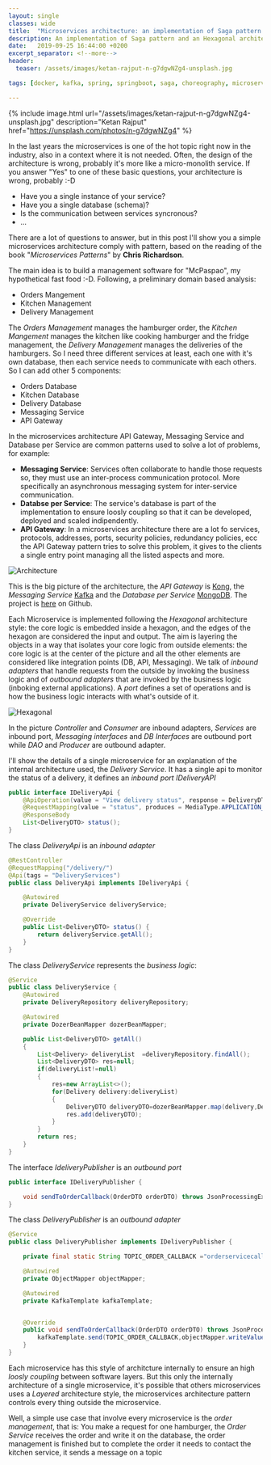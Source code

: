 ```yaml
---
layout: single
classes: wide
title:  "Microservices architecture: an implementation of Saga pattern (DRAFT)"
description: An implementation of Saga pattern and an Hexagonal architecure.
date:   2019-09-25 16:44:00 +0200
excerpt_separator: <!--more-->
header:
  teaser: /assets/images/ketan-rajput-n-g7dgwNZg4-unsplash.jpg

tags: [docker, kafka, spring, springboot, saga, choreography, microservices, hexagonal, buildkit, multistage]

---
```


{% include image.html url="/assets/images/ketan-rajput-n-g7dgwNZg4-unsplash.jpg" description="Ketan Rajput" href="https://unsplash.com/photos/n-g7dgwNZg4" %}


In the last years the microservices is one of the hot topic right now in the industry, also in a context where it is not needed. Often, the design of the architecture is wrong, probably it's more like a micro-monolith service. <!--more-->If you answer "Yes" to one of these basic questions, your architecture is wrong, probably :-D

* Have you a single instance of your service?
* Have you a single database (schema)?
* Is the communication between services syncronous?
* ...

There are a lot of questions to answer, but in this post I'll show you a simple microservices architecture comply with pattern, based on the reading of the book "*Microservices Patterns*" by **Chris Richardson**.

The main idea is to build a management software for "McPaspao", my hypothetical fast food :-D. Following, a preliminary domain based analysis:

* Orders Mangement
* Kitchen Management
* Delivery Management

The *Orders Management* manages the hamburger order, the *Kitchen Mangement* manages the kitchen like cooking hamburger and the fridge management, the *Delivery Management* manages the deliveries of the hamburgers.
So I need three different services at least, each one with it's own database, then each service needs to communicate with each others. So I can add other 5 components:

* Orders Database
* Kitchen Database
* Delivery Database
* Messaging Service
* API Gateway

In the microservices architecture API Gateway, Messaging Service and Database per Service are common patterns used to solve a lot of problems, for example:

* **Messaging Service**: Services often collaborate to handle those requests so, they must use an inter-process communication protocol. More specifically an asynchronous messaging system for inter-service communication.
* **Databse per Service**: The service's database is part of the implementation to ensure loosly coupling so that it can be developed, deployed and scaled indipendently.
* **API Gateway**:  In a microservices architecture there are a lot fo services, protocols, addresses, ports, security policies, redundancy policies, ecc the API Gateway pattern tries to solve this problem, it gives to the clients a single entry point managing all the listed aspects and more.

![Architecture](/assets/images/McPaspaoArchitecure.png)

This is the big picture of the architecture, the *API Gateway* is [Kong](https://konghq.com/kong), the *Messaging Service* [Kafka](https://kafka.apache.org/) and the *Database per Service* [MongoDB](https://www.mongodb.com/).
The project is [here](https://github.com/paspao/McPaspaoTakeAway) on Github.

Each Microservice is implemented following the *Hexagonal* architecture style: the core logic is embedded inside a hexagon, and the edges of the hexagon are considered the input and output. The aim is layering the objects in a way that isolates your core logic from outside elements: the core logic is at the center of the picture and all the other elements are considered like integration points (DB, API, Messaging). We talk of *inbound adapters* that handle requests from the outside by invoking the business logic and of *outbound adapters* that are invoked by the business logic (inboking external applications). A *port* defines a set of operations and is how the business logic interacts with what's outside of it.

![Hexagonal](/assets/images/Heaxagonal.png)

In the picture *Controller* and *Consumer* are inbound adapters, *Services* are inbound port, *Messaging interfaces* and *DB Interfaces* are outbound port while *DAO* and *Producer* are outbound adapter.

I'll show the details of a single microservice for an explanation of the internal architecture used, the *Delivery Service*. It has a single api to monitor the status of a delivery, it defines an *inbound port IDeliveryAPI* 

```java
public interface IDeliveryApi {
    @ApiOperation(value = "View delivery status", response = DeliveryDTO.class,responseContainer = "list")
    @RequestMapping(value = "status", produces = MediaType.APPLICATION_JSON_VALUE, method = RequestMethod.GET)
    @ResponseBody
    List<DeliveryDTO> status();
}
```

The class *DeliveryApi* is an *inbound adapter*

```java
@RestController
@RequestMapping("/delivery/")
@Api(tags = "DeliveryServices")
public class DeliveryApi implements IDeliveryApi {

    @Autowired
    private DeliveryService deliveryService;

    @Override
    public List<DeliveryDTO> status() {
        return deliveryService.getAll();
    }
}
```

The class *DeliveryService* represents the *business logic*:

```java
@Service
public class DeliveryService {
    @Autowired
    private DeliveryRepository deliveryRepository;

    @Autowired
    private DozerBeanMapper dozerBeanMapper;

    public List<DeliveryDTO> getAll()
    {
        List<Delivery> deliveryList  =deliveryRepository.findAll();
        List<DeliveryDTO> res=null;
        if(deliveryList!=null)
        {
            res=new ArrayList<>();
            for(Delivery delivery:deliveryList)
            {
                DeliveryDTO deliveryDTO=dozerBeanMapper.map(delivery,DeliveryDTO.class);
                res.add(deliveryDTO);
            }
        }
        return res;
    }
}
```

The interface *IdeliveryPublisher* is an *outbound port*

```java
public interface IDeliveryPublisher {

    void sendToOrderCallback(OrderDTO orderDTO) throws JsonProcessingException;
}
```

The class *DeliveryPublisher* is an *outbound adapter*

```java
@Service
public class DeliveryPublisher implements IDeliveryPublisher {

    private final static String TOPIC_ORDER_CALLBACK ="orderservicecallback";

    @Autowired
    private ObjectMapper objectMapper;

    @Autowired
    private KafkaTemplate kafkaTemplate;


    @Override
    public void sendToOrderCallback(OrderDTO orderDTO) throws JsonProcessingException {
        kafkaTemplate.send(TOPIC_ORDER_CALLBACK,objectMapper.writeValueAsString(orderDTO));
    }
}
```

Each microservice has this style of architcture internally to ensure an high *loosly coupling* between software layers. But this only the internally architecture of a single microservice, it's possible that others microservices uses a *Layered* architecture style, the microservices architecture pattern controls every thing outside the microservice.

Well, a simple use case that involve every microservice is the *order management*, that is: You make a request for one hamburger, the *Order Service* receives the order and write it on the database, the order management is finished but to complete the order it needs to contact the kitchen service, it sends a message on a topic
